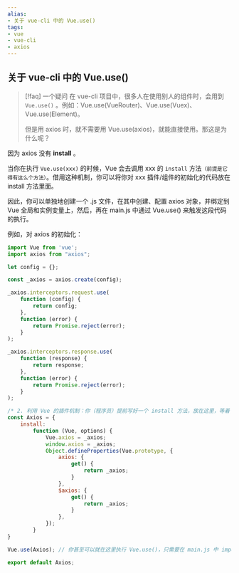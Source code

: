 ```yaml
---
alias: 
- 关于 vue-cli 中的 Vue.use()
tags: 
- vue
- vue-cli
- axios
---
```


## 关于 vue-cli 中的 Vue.use()

> [!faq] 一个疑问
在 vue-cli 项目中，很多人在使用别人的组件时，会用到 `Vue.use()` 。例如：Vue.use(VueRouter)、Vue.use(Vuex)、Vue.use(Element)。
> 
> 但是用 axios 时，就不需要用 Vue.use(axios)，就能直接使用。那这是为什么呢？

因为 axios 没有 **install** 。

当你在执行 `Vue.use(xxx)` 的时候，Vue 会去调用 xxx 的 `install` 方法<small>（前提是它得有这么个方法）</small>。借用这种机制，你可以将你对 xxx 插件/组件的初始化的代码放在 install 方法里面。

因此，你可以单独地创建一个 .js 文件，在其中创建、配置 axios 对象，并绑定到 Vue 全局和实例变量上，然后，再在 main.js 中通过 Vue.use() 来触发这段代码的执行。

例如，对 axios 的初始化：

```js
import Vue from 'vue';
import axios from "axios";

let config = {};

const _axios = axios.create(config);

_axios.interceptors.request.use(
    function (config) {
        return config;
    },
    function (error) {
        return Promise.reject(error);
    }
);

_axios.interceptors.response.use(
    function (response) {
        return response;
    },
    function (error) {
        return Promise.reject(error);
    }
);

/* 2. 利用 Vue 的插件机制：你（程序员）提前写好一个 install 方法，放在这里，等着 Vue 来调用。*/
const Axios = {
    install:
        function (Vue, options) {
            Vue.axios = _axios;
            window.axios = _axios;
            Object.defineProperties(Vue.prototype, {
                axios: {
                    get() {
                        return _axios;
                    }
                },
                $axios: {
                    get() {
                        return _axios;
                    }
                },
            });
        }
}

Vue.use(Axios); // 你甚至可以就在这里执行 Vue.use()，只需要在 main.js 中 import 这个配置 js 即可。

export default Axios;
```


